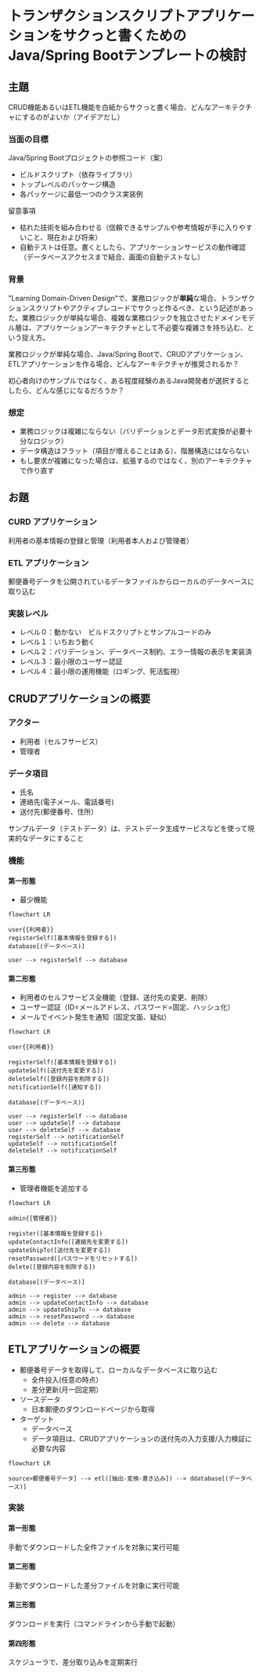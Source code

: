 # トランザクションスクリプトアプリケーションをサクっと書くためのJava/Spring Bootテンプレートの検討

## 主題

CRUD機能あるいはETL機能を白紙からサクっと書く場合、どんなアーキテクチャにするのがよいか（アイデアだし）

### 当面の目標

Java/Spring Bootプロジェクトの参照コード（案）

- ビルドスクリプト（依存ライブラリ）
- トップレベルのパッケージ構造
- 各パッケージに最低一つのクラス実装例

留意事項

- 枯れた技術を組み合わせる（信頼できるサンプルや参考情報が手に入りやすいこと、現在および将来）
- 自動テストは任意。書くとしたら、アプリケーションサービスの動作確認（データベースアクセスまで結合、画面の自動テストなし）

### 背景

"Learning Domain-Driven Design"で、業務ロジックが**単純**な場合、トランザクションスクリプトやアクティブレコードでサクっと作るべき、という記述があった。業務ロジックが単純な場合、複雑な業務ロジックを独立させたドメインモデル層は、アプリケーションアーキテクチャとして不必要な複雑さを持ち込む、という捉え方。

業務ロジックが単純な場合、Java/Spring Bootで、CRUDアプリケーション、ETLアプリケーションを作る場合、どんなアーキテクチャが推奨されるか？

初心者向けのサンプルではなく、ある程度経験のあるJava開発者が選択するとしたら、どんな感じになるだろうか？

### 想定

- 業務ロジックは複雑にならない（バリデーションとデータ形式変換が必要十分なロジック）
- データ構造はフラット（項目が増えることはある）、階層構造にはならない
- もし要求が複雑になった場合は、拡張するのではなく、別のアーキテクチャで作り直す

## お題

### CURD アプリケーション

利用者の基本情報の登録と管理（利用者本人および管理者）

### ETL アプリケーション

郵便番号データを公開されているデータファイルからローカルのデータベースに取り込む

### 実装レベル

- レベル０：動かない　ビルドスクリプトとサンプルコードのみ
- レベル１：いちおう動く
- レベル２：バリデーション、データベース制約、エラー情報の表示を実装済
- レベル３：最小限のユーザー認証
- レベル４：最小限の運用機能（ロギング、死活監視）

## CRUDアプリケーションの概要

### アクター
- 利用者（セルフサービス）
- 管理者

### データ項目

- 氏名
- 連絡先(電子メール、電話番号)
- 送付先(郵便番号、住所）

サンプルデータ（テストデータ）は、テストデータ生成サービスなどを使って現実的なデータにすること

### 機能

#### 第一形態

- 最少機能

```mermaid
flowchart LR

user{{利用者}}
registerSelf([基本情報を登録する])
database[(データベース)]

user --> registerSelf --> database
```

#### 第二形態

- 利用者のセルフサービス全機能（登録、送付先の変更、削除）
- ユーザー認証（ID=メールアドレス、パスワード=固定、ハッシュ化）
- メールでイベント発生を通知（固定文面、疑似）

```mermaid
flowchart LR

user{{利用者}}

registerSelf([基本情報を登録する])
updateSelf([送付先を変更する])
deleteSelf([登録内容を削除する])
notificationSelf([通知する])

database[(データベース)]

user --> registerSelf --> database
user --> updateSelf --> database
user --> deleteSelf --> database
registerSelf --> notificationSelf
updateSelf --> notificationSelf
deleteSelf --> notificationSelf
```

#### 第三形態

- 管理者機能を追加する

```mermaid
flowchart LR

admin{{管理者}}

register([基本情報を登録する])
updateContactInfo([連絡先を変更する])
updateShipTo([送付先を変更する])
resetPassword([パスワードをリセットする])
delete([登録内容を削除する])

database[(データベース)]

admin --> register --> database
admin --> updateContactInfo --> database
admin --> updateShipTo --> database
admin --> resetPassword --> database
admin --> delete --> database
```

## ETLアプリケーションの概要

- 郵便番号データを取得して、ローカルなデータベースに取り込む
  - 全件投入(任意の時点）
  - 差分更新(月一回定期）
- ソースデータ
  - 日本郵便のダウンロードページから取得
- ターゲット
  - データベース
  - データ項目は、CRUDアプリケーションの送付先の入力支援/入力検証に必要な内容

```mermaid
flowchart LR

source>郵便番号データ] --> etl([抽出-変換-書き込み]) --> ddatabase[(データベース)]
```

### 実装

#### 第一形態

手動でダウンロードした全件ファイルを対象に実行可能

#### 第二形態

手動でダウンロードした差分ファイルを対象に実行可能

#### 第三形態

ダウンロードを実行（コマンドラインから手動で起動）

#### 第四形態

スケジューラで、差分取り込みを定期実行


